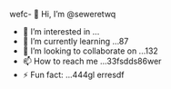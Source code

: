 wefc- 👋 Hi, I’m @seweretwq
- 👀 I’m interested in ...
- 🌱 I’m currently learning ...87
- 💞️ I’m looking to collaborate on ...132
- 📫 How to reach me ...33fsdds86wer
- ⚡ Fun fact: ...444gl
erresdf
<!---hjl454545
seweretwq/seweretwq is a ✨ special ✨ repositorrhy because its64 `README.md` (this file) appears on your 6363GitHub profile.455
You can click the Preview link to take a look at your changes.
--->
